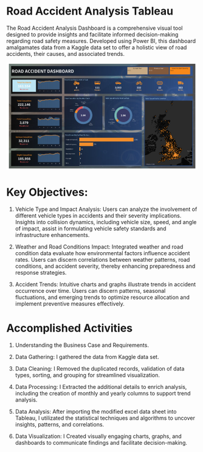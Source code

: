 # Road Accident Analysis Tableau
The Road Accident Analysis Dashboard is a comprehensive visual tool designed to provide insights and facilitate informed decision-making regarding road safety measures. Developed using Power BI, this dashboard amalgamates data from a Kaggle data set to offer a holistic view of road accidents, their causes, and associated trends.

![Image Description](Dashboard1.png)


# Key Objectives:
1. Vehicle Type and Impact Analysis:
Users can analyze the involvement of different vehicle types in accidents and their severity implications. Insights into collision dynamics, including vehicle size, speed, and angle of impact, assist in formulating vehicle safety standards and infrastructure enhancements.

2. Weather and Road Conditions Impact:
Integrated weather and road condition data evaluate how environmental factors influence accident rates. Users can discern correlations between weather patterns, road conditions, and accident severity, thereby enhancing preparedness and response strategies.

3. Accident Trends: 
Intuitive charts and graphs illustrate trends in accident occurrence over time. Users can discern patterns, seasonal fluctuations, and emerging trends to optimize resource allocation and implement preventive measures effectively.

# Accomplished Activities
1. Understanding the Business Case and Requirements.
   
3. Data Gathering:
I gathered the data from Kaggle data set.

5. Data Cleaning:
I Removed the duplicated records, validation of data types, sorting, and grouping for streamlined visualization.

7. Data Processing:
I Extracted the additional details to enrich analysis, including the creation of monthly and yearly columns to support trend analysis.

9. Data Analysis:
After importing the modified excel data sheet into Tableau, I utilizated the statistical techniques and algorithms to uncover insights, patterns, and correlations.

11. Data Visualization:
I Created visually engaging charts, graphs, and dashboards to communicate findings and facilitate decision-making.
